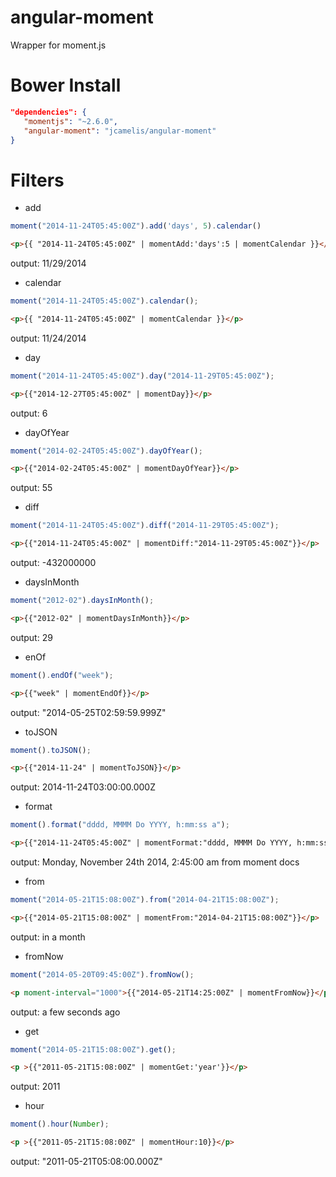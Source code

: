 angular-moment
==============

Wrapper for moment.js

Bower Install
=============
```json
"dependencies": {
   "momentjs": "~2.6.0",
   "angular-moment": "jcamelis/angular-moment"
}
```

Filters
=======
* add 
```javascript
moment("2014-11-24T05:45:00Z").add('days', 5).calendar()
```
```html
<p>{{ "2014-11-24T05:45:00Z" | momentAdd:'days':5 | momentCalendar }}</p>
```
output: 11/29/2014

* calendar
```javascript
moment("2014-11-24T05:45:00Z").calendar();
```
```html
<p>{{ "2014-11-24T05:45:00Z" | momentCalendar }}</p>
```
output: 11/24/2014

* day
```javascript
moment("2014-11-24T05:45:00Z").day("2014-11-29T05:45:00Z");
```
```html
<p>{{"2014-12-27T05:45:00Z" | momentDay}}</p>
```
output: 6

* dayOfYear
```javascript
moment("2014-02-24T05:45:00Z").dayOfYear();
```
```html
<p>{{"2014-02-24T05:45:00Z" | momentDayOfYear}}</p>
```
output: 55

* diff
```javascript
moment("2014-11-24T05:45:00Z").diff("2014-11-29T05:45:00Z");
```
```html
<p>{{"2014-11-24T05:45:00Z" | momentDiff:"2014-11-29T05:45:00Z"}}</p>
```
output: -432000000

* daysInMonth
```javascript
moment("2012-02").daysInMonth();
```
```html
<p>{{"2012-02" | momentDaysInMonth}}</p>
```
output: 29

* enOf
```javascript
moment().endOf("week");
```
```html
<p>{{"week" | momentEndOf}}</p>
```
output: "2014-05-25T02:59:59.999Z"

* toJSON
```javascript
moment().toJSON();
```
```html
<p>{{"2014-11-24" | momentToJSON}}</p>
```
output: 2014-11-24T03:00:00.000Z

* format
```javascript
moment().format("dddd, MMMM Do YYYY, h:mm:ss a");
```
```html
<p>{{"2014-11-24T05:45:00Z" | momentFormat:"dddd, MMMM Do YYYY, h:mm:ss a"}}</p>
```
output: Monday, November 24th 2014, 2:45:00 am
from moment docs

* from
```javascript
moment("2014-05-21T15:08:00Z").from("2014-04-21T15:08:00Z");
```
```html
<p>{{"2014-05-21T15:08:00Z" | momentFrom:"2014-04-21T15:08:00Z"}}</p>
```
output: in a month

* fromNow
```javascript
moment("2014-05-20T09:45:00Z").fromNow();
```
```html
<p moment-interval="1000">{{"2014-05-21T14:25:00Z" | momentFromNow}}</p>
```
output: a few seconds ago

* get
```javascript
moment("2014-05-21T15:08:00Z").get();
```
```html
<p >{{"2011-05-21T15:08:00Z" | momentGet:'year'}}</p>
```
output: 2011

* hour
```javascript
moment().hour(Number);
```
```html
<p >{{"2011-05-21T15:08:00Z" | momentHour:10}}</p>
```
output: "2011-05-21T05:08:00.000Z"